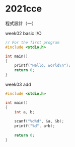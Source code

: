 # 2021cce
程式設計（一）


week02 basic I/O

```c
// For the first program
#include <stdio.h>

int main()
{
    printf("Hello, world\n");
    return 0;
}
```


week03 add

```c
#include <stdio.h>

int main()
{
	int a, b;
	
	scanf("%d%d", &a, &b);
	printf("%d", a+b);
	
	return 0;
}
```
